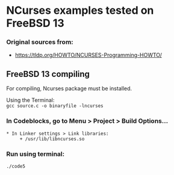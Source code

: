 # NCurses examples tested on FreeBSD 13

### Original sources from:
   * https://tldp.org/HOWTO/NCURSES-Programming-HOWTO/

## FreeBSD 13 compiling

For compiling, Ncurses package must be installed.

Using the Terminal:  
`gcc source.c -o binaryfile -lncurses`

### In Codeblocks, go to Menu > Project > Build Options...  
    * In Linker settings > Link libraries:  
         + /usr/lib/libncurses.so

### Run using terminal:  
`./code5`
